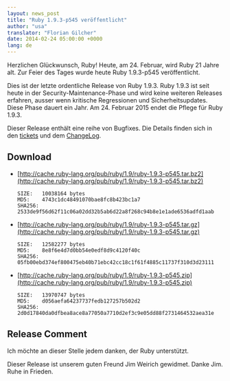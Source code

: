 ```yaml
---
layout: news_post
title: "Ruby 1.9.3-p545 veröffentlicht"
author: "usa"
translator: "Florian Gilcher"
date: 2014-02-24 05:00:00 +0000
lang: de
---
```


Herzlichen Glückwunsch, Ruby!
Heute, am 24. Februar, wird Ruby 21 Jahre alt.
Zur Feier des Tages wurde heute Ruby 1.9.3-p545 veröffentlicht.

Dies ist der letzte ordentliche Release von Ruby 1.9.3.
Ruby 1.9.3 ist seit heute in der Security-Maintenance-Phase und wird keine
weiteren Releases erfahren, ausser wenn kritische Regressionen und
Sicherheitsupdates.
Diese Phase dauert ein Jahr.
Am 24. Februar 2015 endet die Pflege für Ruby 1.9.3.

Dieser Release enthält eine reihe von Bugfixes.
Die Details finden sich in den [tickets](https://bugs.ruby-lang.org/projects/ruby-193/issues?set_filter=1&amp;status_id=5)
und dem [ChangeLog](http://svn.ruby-lang.org/repos/ruby/tags/v1_9_3_545/ChangeLog).

## Download

* [http://cache.ruby-lang.org/pub/ruby/1.9/ruby-1.9.3-p545.tar.bz2](http://cache.ruby-lang.org/pub/ruby/1.9/ruby-1.9.3-p545.tar.bz2)

      SIZE:   10038164 bytes
      MD5:    4743c1dc48491070bae8fc8b423bc1a7
      SHA256: 2533de9f56d62f11c06a02dd32b5ab6d22a8f268c94b8e1e1ade6536adfd1aab

* [http://cache.ruby-lang.org/pub/ruby/1.9/ruby-1.9.3-p545.tar.gz](http://cache.ruby-lang.org/pub/ruby/1.9/ruby-1.9.3-p545.tar.gz)

      SIZE:   12582277 bytes
      MD5:    8e8f6e4d7d0bb54e0edf8d9c4120f40c
      SHA256: 05fb00ebd374ef800475eb40b71ebc42cc18c1f61f4885c11737f310d3d23111

* [http://cache.ruby-lang.org/pub/ruby/1.9/ruby-1.9.3-p545.zip](http://cache.ruby-lang.org/pub/ruby/1.9/ruby-1.9.3-p545.zip)

      SIZE:   13970747 bytes
      MD5:    d056aefa64237737fedb127257b502d2
      SHA256: 2d0d17840da0dfbea8ace8a77050a7710d2ef3c9e05dd88f2731464532aea31e

## Release Comment

Ich möchte an dieser Stelle jedem danken, der Ruby unterstützt.

Dieser Release ist unserem guten Freund Jim Weirich gewidmet.
Danke Jim. Ruhe in Frieden.